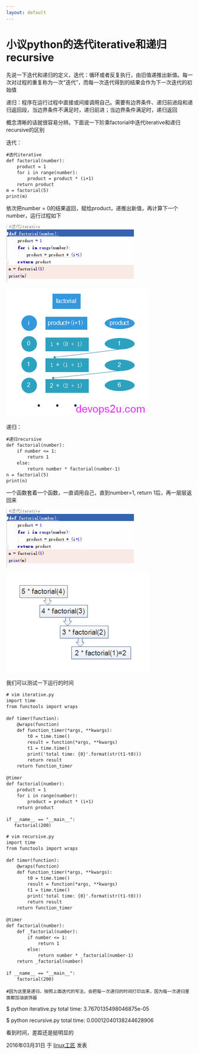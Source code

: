 ```yaml
---
layout: default
---
```


# 小议python的迭代iterative和递归recursive

先说一下迭代和递归的定义，迭代：循环或者反复执行，由旧值递推出新值。每一次对过程的重复称为一次“迭代”，而每一次迭代得到的结果会作为下一次迭代的初始值

递归：程序在运行过程中直接或间接调用自己。需要有边界条件、递归前进段和递归返回段，当边界条件不满足时，递归前进；当边界条件满足时，递归返回

概念清晰的话就很容易分辨。下面说一下阶乘factorial中迭代iterative和递归recursive的区别

迭代：

```
#迭代iterative
def factorial(number):
    product = 1
    for i in range(number):
        product = product * (i+1)
    return product
m = factorial(5)
print(m)
```

依次把number = 0的结果返回，赋给product，递推出新值，再计算下一个number，运行过程如下

![小议python的迭代iterative和递归recursive-pic1](../images/2016/03/iter.gif)

![小议python的迭代iterative和递归recursive-pic2](../images/2016/03/iter-png.png)

递归：

```
#递归recursive
def factorial(number):
    if number <= 1:
        return 1
    else:
        return number * factorial(number-1)
n = factorial(5)
print(n)
```

一个函数套着一个函数，一直调用自己，直到number=1, return 1后，再一层层返回来

![小议python的迭代iterative和递归recursive-pic3](../images/2016/03/recursive.gif)

![小议python的迭代iterative和递归recursive-pic4](../images/2016/03/recuresive-png.png)

我们可以测试一下运行的时间

```
# vim iterative.py
import time
from functools import wraps
 
def timer(function):
    @wraps(function)
    def function_timer(*args, **kwargs):
        t0 = time.time()
        result = function(*args, **kwargs)
        t1 = time.time()
        print('total time: {0}'.format(str(t1-t0)))
        return result
    return function_timer
 
@timer
def factorial(number):
    product = 1
    for i in range(number):
        product = product * (i+1)
    return product
 
if __name__ == "__main__":
   factorial(200)

```

```
# vim recursive.py
import time
from functools import wraps
 
def timer(function):
    @wraps(function)
    def function_timer(*args, **kwargs):
        t0 = time.time()
        result = function(*args, **kwargs)
        t1 = time.time()
        print('total time: {0}'.format(str(t1-t0)))
        return result
    return function_timer
 
@timer
def factorial(number):
    def _factorial(number):
        if number <= 1:
            return 1
        else:
            return number * _factorial(number-1)
    return _factorial(number)
 
if __name__ == "__main__":
    factorial(200)
 
#因为这里是递归，按照上面迭代的写法，会把每一次递归的时间打印出来，因为每一次递归里面都加油装饰器
```

$ python iterative.py
total time: 3.7670135498046875e-05

$ python recursive.py
total time: 0.00012040138244628906

看到时间，差距还是挺明显的

2016年03月31日 于 [linux工匠](http://www.bbotte.com/) 发表























